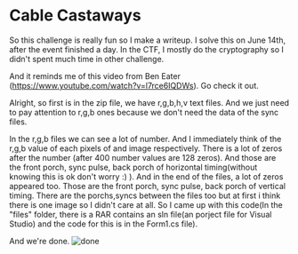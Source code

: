 # Cable Castaways
So this challenge is really fun so I make a writeup. I solve this on June 14th, after the event finished a day. In the CTF, I mostly do the cryptography so I didn't spent much time in other challenge.

And it reminds me of this video from Ben Eater (https://www.youtube.com/watch?v=l7rce6IQDWs). Go check it out.

Alright, so first is in the zip file, we have r,g,b,h,v text files. And we just need to pay attention to r,g,b ones because we don't need the data of the sync files.

In the r,g,b files we can see a lot of number. And I immediately think of the r,g,b value of each pixels of and image respectively. There is a lot of zeros after the number (after 400 number values are 128 zeros). And those are the front porch, sync pulse, back porch of horizontal timing(without knowing this is ok don't worry :) ). And in the end of the files, a lot of zeros appeared too. Those are the front porch, sync pulse, back porch of vertical timing. There are the porchs,syncs between the files too but at first i think there is one image so I didn't care at all. So I came up with this code(In the "files" folder, there is a RAR contains an sln file(an porject file for Visual Studio) and the code for this is in the Form1.cs file).

And we're done.
![done]()
